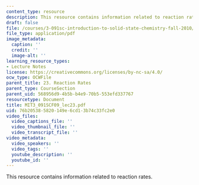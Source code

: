```yaml
---
content_type: resource
description: This resource contains information related to reaction rates.
draft: false
file: /courses/3-091sc-introduction-to-solid-state-chemistry-fall-2010/76b205385820149e6cd13b74c33fc2e0_MIT3_091SCF09_lec23.pdf
file_type: application/pdf
image_metadata:
  caption: ''
  credit: ''
  image-alt: ''
learning_resource_types:
- Lecture Notes
license: https://creativecommons.org/licenses/by-nc-sa/4.0/
ocw_type: OCWFile
parent_title: 23. Reaction Rates
parent_type: CourseSection
parent_uid: 568956d9-4b5b-b4e9-70b5-553efd337767
resourcetype: Document
title: MIT3_091SCF09_lec23.pdf
uid: 76b20538-5820-149e-6cd1-3b74c33fc2e0
video_files:
  video_captions_file: ''
  video_thumbnail_file: ''
  video_transcript_file: ''
video_metadata:
  video_speakers: ''
  video_tags: ''
  youtube_description: ''
  youtube_id: ''
---
```

This resource contains information related to reaction rates.